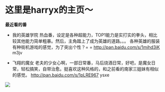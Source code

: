 # 这里是harryx的主页～

**最近看的番**

+ 我的英雄学院
热血番，设定是各种超能力，TOP1能力是实打实的拳头，相比较其他能力简单粗暴。然后，主角踏上了成为英雄的道路。。。
各种英雄的服装有种街机游戏的感觉，为了突出个性？= =
http://pan.baidu.com/s/1mihd3iK
m3jv

+ 飞翔的魔女
老夫的少女心啊，一部日常番，马后烧酒日常，好吧，是魔女日常，轻松搞笑，自带治愈。挺喜欢这种风格的，和之前看的南家三姐妹有相似的感觉。
http://pan.baidu.com/s/1pLRE967
ysxe

![](http://7xrooc.com1.z0.glb.clouddn.com/IMG_1072.PNG)